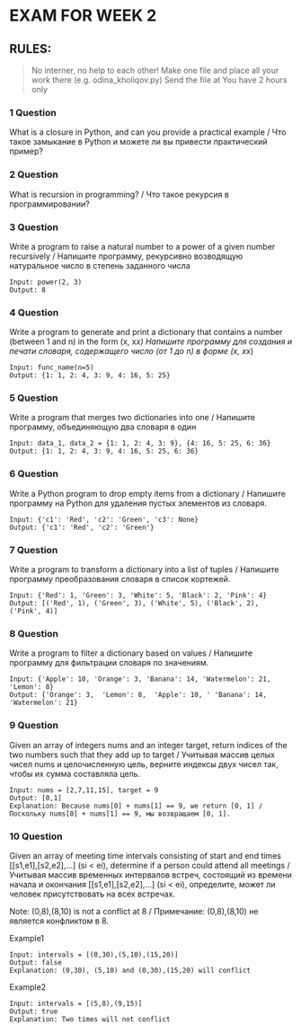 # EXAM FOR WEEK 2
## RULES:
> No interner, no help to each other!
> Make one file and place all your work there (e.g. odina_kholiqov.py)
> Send the file at 
> You have 2 hours only

### 1 Question
What is a closure in Python, and can you provide a practical example / Что такое замыкание в Python и можете ли вы привести практический пример?

### 2 Question
What is recursion in programming? / Что такое рекурсия в программировании?


### 3 Question
Write a program to raise a natural number to a power of a given number recursively / Напишите программу, рекурсивно возводящую натуральное число в степень заданного числа
```
Input: power(2, 3)
Output: 8
```

### 4 Question
Write a program to generate and print a dictionary that contains a number (between 1 and n) in the form (x, x*x)  Напишите программу для создания и печати словаря, содержащего число (от 1 до n) в форме (x, x*x)

```
Input: func_name(n=5)
Output: {1: 1, 2: 4, 3: 9, 4: 16, 5: 25}
```

### 5 Question
Write a program that merges two dictionaries into one / Напишите программу, объединяющую два словаря в один
```
Input: data_1, data_2 = {1: 1, 2: 4, 3: 9}, {4: 16, 5: 25, 6: 36}
Output: {1: 1, 2: 4, 3: 9, 4: 16, 5: 25, 6: 36}
```

### 6 Question
Write a Python program to drop empty items from a dictionary / Напишите программу на Python для удаления пустых элементов из словаря.
```
Input: {'c1': 'Red', 'c2': 'Green', 'c3': None}
Output: {'c1': 'Red', 'c2': 'Green'}
```

### 7 Question
Write a program to transform a dictionary into a list of tuples / Напишите программу преобразования словаря в список кортежей.
```
Input: {'Red': 1, 'Green': 3, 'White': 5, 'Black': 2, 'Pink': 4}
Output: [('Red', 1), ('Green', 3), ('White', 5), ('Black', 2), ('Pink', 4)]
```

### 8 Question
Write a program to filter a dictionary based on values / 
Напишите программу для фильтрации словаря по значениям.
```
Input: {'Apple': 10, 'Orange': 3, 'Banana': 14, 'Watermelon': 21, 'Lemon': 8}
Output: {'Orange': 3,  'Lemon': 8,  'Apple': 10, ' 'Banana': 14, 'Watermelon': 21}
```
### 9 Question
Given an array of integers nums and an integer target, return indices of the two numbers such that they add up to target / Учитывая массив целых чисел nums и целочисленную цель, верните индексы двух чисел так, чтобы их сумма составляла цель.
```
Input: nums = [2,7,11,15], target = 9
Output: [0,1]
Explanation: Because nums[0] + nums[1] == 9, we return [0, 1] / Поскольку nums[0] + nums[1] == 9, мы возвращаем [0, 1].
```

### 10 Question
Given an array of meeting time intervals consisting of start and end times [[s1,e1],[s2,e2],...] (si < ei), determine if a person could attend all meetings / Учитывая массив временных интервалов встреч, состоящий из времени начала и окончания [[s1,e1],[s2,e2],...] (si < ei), определите, может ли человек присутствовать на всех встречах.

Note: (0,8),(8,10) is not a conflict at 8 / Примечание: (0,8),(8,10) не является конфликтом в 8.

Example1
```
Input: intervals = [(0,30),(5,10),(15,20)]
Output: false
Explanation: (0,30), (5,10) and (0,30),(15,20) will conflict
```

Example2
```
Input: intervals = [(5,8),(9,15)]
Output: true
Explanation: Two times will not conflict
```